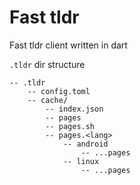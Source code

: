 # Fast tldr

Fast tldr client written in dart 


`.tldr` dir structure

```
-- .tldr
    -- config.toml
    -- cache/
        -- index.json
        -- pages
        -- pages.sh
        -- pages.<lang>
            -- android
                -- ...pages
            -- linux
                -- ...pages
```